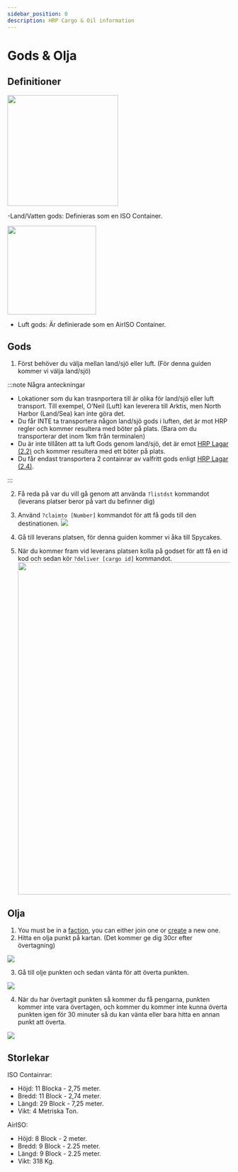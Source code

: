 ```yaml
---
sidebar_position: 0
description: HRP Cargo & Oil information
---
```


# Gods & Olja

## Definitioner

<!-- css for flex -->
  <div class="flex-vcenter">
    <div>
      <img src="/img/hrp/cargooil/HRPISOContainer.png" width="250px"/>
    </div>
<p>

-Land/Vatten gods: Definieras som en ISO Container.

</p>
  </div>

<!-- css for flex -->
  <div class="flex-vcenter">
    <div>
      <img src="/img/hrp/cargooil/HRPAirISOContainerpng.png" width="200px"/>
    </div>
<p>

- Luft gods: Är definierade som en AirISO Container.

</p>
  </div>

## Gods

1. Först behöver du välja mellan land/sjö eller luft. (För denna guiden kommer vi välja land/sjö)

:::note Några anteckningar

- Lokationer som du kan trasnportera till är olika för land/sjö eller luft transport. Till exempel, O’Neil (Luft) kan leverera till Arktis, men North Harbor (Land/Sea) kan inte göra det.
- Du får INTE ta transportera någon land/sjö gods i luften, det är mot HRP regler och kommer resultera med böter på plats. (Bara om du transporterar det inom 1km från terminalen)
- Du är inte tillåten att ta luft Gods genom land/sjö, det är emot [HRP Lagar (2.2)](/hrplaws#23-airiso-container-mismanagement) och kommer resultera med ett böter på plats.
- Du får endast transportera 2 containrar av valfritt gods enligt [HRP Lagar (2.4)](/hrplaws#24-player-container-limit).

:::

2. Få reda på var du vill gå genom att använda `?listdst` kommandot (leverans platser beror på vart du befinner dig)
3. Använd `?claimto [Number]` kommandot för att få gods till den destinationen. <img src="/img/hrp/cargooil/HRPClaimTo.png" />

4. Gå till leverans platsen, för denna guiden kommer vi åka till Spycakes.
5. När du kommer fram vid leverans platsen kolla på godset för att få en id kod och sedan kör `?deliver [cargo id]` kommandot. <img src="/img/hrp/cargooil/HRPDeliver.png" width="750px" />


## Olja

1. You must be in a [faction](https://trickys.gg/factions), you can either join one or [create](/stormworks/HRP/factions#create-a-faction) a new one.
2. Hitta en olja punkt på kartan. (Det kommer ge dig 30cr efter övertagning)

<img src="/img/hrp/cargooil/HRPOilField.png" />

3. Gå till olje punkten och sedan vänta för att överta punkten.

<img src="/img/hrp/cargooil/HRPOilPointcapture1.png" />

4. När du har övertagit punkten så kommer du få pengarna, punkten kommer inte vara övertagen, och kommer du kommer inte kunna överta punkten igen för 30 minuter så du kan vänta eller bara hitta en annan punkt att överta.

<img src="/img/hrp/cargooil/HRPOilPointcapture2.png" />

## Storlekar

ISO Containrar:
- Höjd: 11 Blocka - 2,75 meter.
- Bredd: 11 Block - 2,74 meter.
- Längd: 29 Block - 7,25 meter.
- Vikt: 4 Metriska Ton.

AirISO:
- Höjd: 8 Block - 2 meter.
- Bredd: 9 Block - 2.25 meter.
- Längd: 9 Block - 2.25 meter.
- Vikt: 318 Kg.